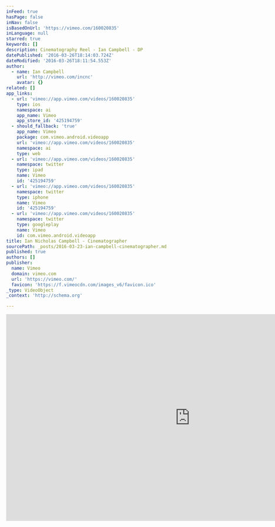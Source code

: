```yaml
---
inFeed: true
hasPage: false
inNav: false
isBasedOnUrl: 'https://vimeo.com/160020835'
inLanguage: null
starred: true
keywords: []
description: Cinematography Reel - Ian Campbell - DP
datePublished: '2016-03-26T18:14:03.724Z'
dateModified: '2016-03-26T18:11:54.553Z'
author:
  - name: Ian Campbell
    url: 'http://vimeo.com/incnc'
    avatar: {}
related: []
app_links:
  - url: 'vimeo://app.vimeo.com/videos/160020835'
    type: ios
    namespace: ai
    app_name: Vimeo
    app_store_id: '425194759'
  - should_fallback: 'true'
    app_name: Vimeo
    package: com.vimeo.android.videoapp
    url: 'vimeo://app.vimeo.com/videos/160020835'
    namespace: ai
    type: web
  - url: 'vimeo://app.vimeo.com/videos/160020835'
    namespace: twitter
    type: ipad
    name: Vimeo
    id: '425194759'
  - url: 'vimeo://app.vimeo.com/videos/160020835'
    namespace: twitter
    type: iphone
    name: Vimeo
    id: '425194759'
  - url: 'vimeo://app.vimeo.com/videos/160020835'
    namespace: twitter
    type: googleplay
    name: Vimeo
    id: com.vimeo.android.videoapp
title: Ian Nicholas Campbell - Cinematographer
sourcePath: _posts/2016-03-23-ian-campbell-cinematographer.md
published: true
authors: []
publisher:
  name: Vimeo
  domain: vimeo.com
  url: 'https://vimeo.com/'
  favicon: 'https://f.vimeocdn.com/images_v6/favicon.ico'
_type: VideoObject
_context: 'http://schema.org'

---
```

<iframe src="https://cdn.embedly.com/widgets/media.html?src=https%3A%2F%2Fplayer.vimeo.com%2Fvideo%2F160020835&amp;url=https%3A%2F%2Fvimeo.com%2F160020835&amp;image=http%3A%2F%2Fi.vimeocdn.com%2Fvideo%2F561911918_1280.jpg&amp;key=b7d04c9b404c499eba89ee7072e1c4f7&amp;type=text%2Fhtml&amp;schema=vimeo" width="1000" height="563" scrolling="no" frameborder="0" allowfullscreen="allowfullscreen" style=""></iframe>
